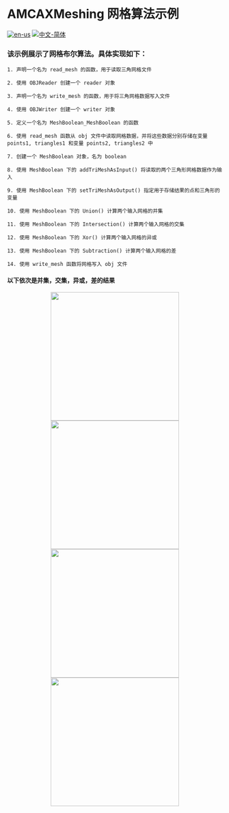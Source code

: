 # AMCAXMeshing 网格算法示例

[![en-us](https://img.shields.io/badge/en-us-yellow.svg)](./README.md) [![中文-简体](https://img.shields.io/badge/%E4%B8%AD%E6%96%87-%E7%AE%80%E4%BD%93-red.svg)](./README.zh_cn.md)

### 该示例展示了网格布尔算法。具体实现如下：



	1. 声明一个名为 read_mesh 的函数，用于读取三角网格文件
	
	2. 使用 OBJReader 创建一个 reader 对象
	
	3. 声明一个名为 write_mesh 的函数，用于将三角网格数据写入文件
	
	4. 使用 OBJWriter 创建一个 writer 对象
	
	5. 定义一个名为 MeshBoolean_MeshBoolean 的函数
	
	6. 使用 read_mesh 函数从 obj 文件中读取网格数据，并将这些数据分别存储在变量 points1, triangles1 和变量 points2, triangles2 中
	
	7. 创建一个 MeshBoolean 对象，名为 boolean
	
	8. 使用 MeshBoolean 下的 addTriMeshAsInput() 将读取的两个三角形网格数据作为输入
	
	9. 使用 MeshBoolean 下的 setTriMeshAsOutput() 指定用于存储结果的点和三角形的变量
	
	10. 使用 MeshBoolean 下的 Union() 计算两个输入网格的并集
	
	11. 使用 MeshBoolean 下的 Intersection() 计算两个输入网格的交集
	
	12. 使用 MeshBoolean 下的 Xor() 计算两个输入网格的异或
	
	13. 使用 MeshBoolean 下的 Subtraction() 计算两个输入网格的差
	
	14. 使用 write_mesh 函数将网格写入 obj 文件

	
#### 以下依次是并集，交集，异或，差的结果

<div align = center><img src="https://img2.imgtp.com/2024/05/23/4E13p88B.png" width="300" height="300">

<div align = center><img src="https://img2.imgtp.com/2024/05/23/gTaNhveA.png" width="300" height="300">

<div align = center><img src="https://img2.imgtp.com/2024/05/23/3CtPRSIZ.png" width="300" height="300">

<div align = center><img src="https://img2.imgtp.com/2024/05/23/ePr23VTQ.png" width="300" height="300">